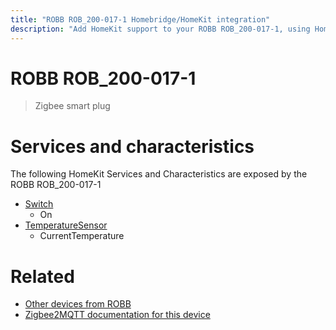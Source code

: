 ```yaml
---
title: "ROBB ROB_200-017-1 Homebridge/HomeKit integration"
description: "Add HomeKit support to your ROBB ROB_200-017-1, using Homebridge, Zigbee2MQTT and homebridge-z2m."
---
```

<!---
This file has been GENERATED using src/docgen/docgen.ts
DO NOT EDIT THIS FILE MANUALLY!
-->
# ROBB ROB_200-017-1
> Zigbee smart plug


# Services and characteristics
The following HomeKit Services and Characteristics are exposed by
the ROBB ROB_200-017-1

* [Switch](../../switch.md)
  * On
* [TemperatureSensor](../../sensors.md)
  * CurrentTemperature


# Related
* [Other devices from ROBB](../index.md#robb)
* [Zigbee2MQTT documentation for this device](https://www.zigbee2mqtt.io/devices/ROB_200-017-1.html)
